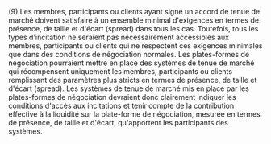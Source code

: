 (9) Les membres, participants ou clients ayant signé un accord de tenue de marché doivent satisfaire à un ensemble minimal d'exigences en termes de présence, de taille et d'écart (spread) dans tous les cas. Toutefois, tous les types d'incitation ne seraient pas nécessairement accessibles aux membres, participants ou clients qui ne respectent ces exigences minimales que dans des conditions de négociation normales. Les plates-formes de négociation pourraient mettre en place des systèmes de tenue de marché qui récompensent uniquement les membres, participants ou clients remplissant des paramètres plus stricts en termes de présence, de taille et d'écart (spread). Les systèmes de tenue de marché mis en place par les plates-formes de négociation devraient donc clairement indiquer les conditions d'accès aux incitations et tenir compte de la contribution effective à la liquidité sur la plate-forme de négociation, mesurée en termes de présence, de taille et d'écart, qu'apportent les participants des systèmes.